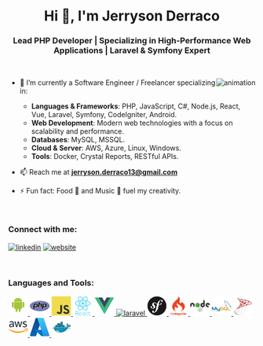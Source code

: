 <h1 align="center">Hi 👋, I'm Jerryson Derraco</h1>
<h3 align="center">Lead PHP Developer | Specializing in High-Performance Web Applications | Laravel & Symfony Expert</h3>

<br>

<p><img align="right" src="https://github.com/Adam-pw/Adam-pw/blob/main/animation_500_kxa883sd.gif" alt="animation" /></p>

- 🌱 I’m currently a Software Engineer / Freelancer specializing in:
  - **Languages & Frameworks**: PHP, JavaScript, C#, Node.js, React, Vue, Laravel, Symfony, CodeIgniter, Android.
  - **Web Development**: Modern web technologies with a focus on scalability and performance.
  - **Databases**: MySQL, MSSQL.
  - **Cloud & Server**: AWS, Azure, Linux, Windows.
  - **Tools**: Docker, Crystal Reports, RESTful APIs.

- 📫 Reach me at **jerryson.derraco13@gmail.com**

- ⚡ Fun fact: Food 🍔 and Music 🎵 fuel my creativity.

<br>

<h3 align="left">Connect with me:</h3>
<p align="left">
  <a href="https://www.linkedin.com/in/jerryson-derraco-65b530173/" target="blank"><img align="center"
      src="https://raw.githubusercontent.com/rahuldkjain/github-profile-readme-generator/master/src/images/icons/Social/linked-in-alt.svg"
      alt="linkedin" height="30" width="40" /></a>
  <a href="https://chindc13.github.io/website/" target="blank"><img align="center"
      src="https://www.svgrepo.com/show/8155/internet.svg"
      alt="website" height="30" width="40" /></a>
</p>

<br>

<h3 align="left">Languages and Tools:</h3>
<p align="left">
  <a href="https://developer.android.com" target="_blank" rel="noreferrer"> <img
      src="https://raw.githubusercontent.com/devicons/devicon/master/icons/android/android-original-wordmark.svg"
      alt="android" width="40" height="40" /> </a>
  <a href="https://www.php.net" target="_blank" rel="noreferrer"> <img
      src="https://raw.githubusercontent.com/devicons/devicon/master/icons/php/php-original.svg"
      alt="php" width="40" height="40" /> </a>
  <a href="https://developer.mozilla.org/en-US/docs/Web/JavaScript" target="_blank" rel="noreferrer"> <img
      src="https://raw.githubusercontent.com/devicons/devicon/master/icons/javascript/javascript-original.svg"
      alt="javascript" width="40" height="40" /> </a>
  <a href="https://reactjs.org" target="_blank" rel="noreferrer"> <img
      src="https://raw.githubusercontent.com/devicons/devicon/master/icons/react/react-original-wordmark.svg"
      alt="react" width="40" height="40" /> </a>
  <a href="https://vuejs.org" target="_blank" rel="noreferrer"> <img
      src="https://raw.githubusercontent.com/devicons/devicon/master/icons/vuejs/vuejs-original.svg"
      alt="vue" width="40" height="40" /> </a>
  <a href="https://laravel.com" target="_blank" rel="noreferrer"> <img
      src="https://upload.wikimedia.org/wikipedia/commons/thumb/9/9a/Laravel.svg/1969px-Laravel.svg.png"
      alt="laravel" width="40" height="40" /> </a>
  <a href="https://symfony.com" target="_blank" rel="noreferrer"> <img
      src="https://raw.githubusercontent.com/devicons/devicon/master/icons/symfony/symfony-original.svg"
      alt="symfony" width="40" height="40" /> </a>
  <a href="https://codeigniter.com" target="_blank" rel="noreferrer"> <img
      src="https://raw.githubusercontent.com/devicons/devicon/master/icons/codeigniter/codeigniter-plain-wordmark.svg"
      alt="codeigniter" width="40" height="40" /> </a>
  <a href="https://nodejs.org" target="_blank" rel="noreferrer"> <img
      src="https://raw.githubusercontent.com/devicons/devicon/master/icons/nodejs/nodejs-original-wordmark.svg"
      alt="nodejs" width="40" height="40" /> </a>
  <a href="https://www.mysql.com/" target="_blank" rel="noreferrer"> <img
      src="https://raw.githubusercontent.com/devicons/devicon/master/icons/mysql/mysql-original-wordmark.svg"
      alt="mysql" width="40" height="40" /> </a>
  <a href="https://www.microsoft.com/sql-server" target="_blank" rel="noreferrer"> <img
      src="https://raw.githubusercontent.com/devicons/devicon/master/icons/microsoftsqlserver/microsoftsqlserver-original.svg"
      alt="mssql" width="40" height="40" /> </a>
  <a href="https://aws.amazon.com" target="_blank" rel="noreferrer"> <img
      src="https://raw.githubusercontent.com/devicons/devicon/master/icons/amazonwebservices/amazonwebservices-original-wordmark.svg"
      alt="aws" width="40" height="40" /> </a>
  <a href="https://azure.microsoft.com" target="_blank" rel="noreferrer"> <img
      src="https://raw.githubusercontent.com/devicons/devicon/master/icons/azure/azure-original.svg"
      alt="azure" width="40" height="40" /> </a>
  <a href="https://www.docker.com" target="_blank" rel="noreferrer"> <img
      src="https://raw.githubusercontent.com/devicons/devicon/master/icons/docker/docker-original.svg"
      alt="docker" width="40" height="40" /> </a>
</p>

<br>

